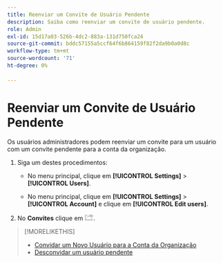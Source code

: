 ```yaml
---
title: Reenviar um Convite de Usuário Pendente
description: Saiba como reenviar um convite de usuário pendente.
role: Admin
exl-id: 15d17a03-526b-4dc2-883a-131d750fca24
source-git-commit: bddc57155a5ccf64f6b864159f82f2da9b0a0d8c
workflow-type: tm+mt
source-wordcount: '71'
ht-degree: 0%

---
```


# Reenviar um Convite de Usuário Pendente

Os usuários administradores podem reenviar um convite para um usuário com um convite pendente para a conta da organização.

1. Siga um destes procedimentos:

   * No menu principal, clique em **[!UICONTROL Settings]** > **[!UICONTROL Users]**.

   * No menu principal, clique em **[!UICONTROL Settings]** > **[!UICONTROL Account]** e clique em **[!UICONTROL Edit users]**.

1. No **Convites** clique em ![Reenviar](/help/dsp/assets/resend.png).

>[!MORELIKETHIS]
>
>* [Convidar um Novo Usuário para a Conta da Organização](user-invite.md)
>* [Desconvidar um usuário pendente](user-uninvite.md)

<!-- >* [Edit User Permissions or Delete a User](user-edit.md) -->
